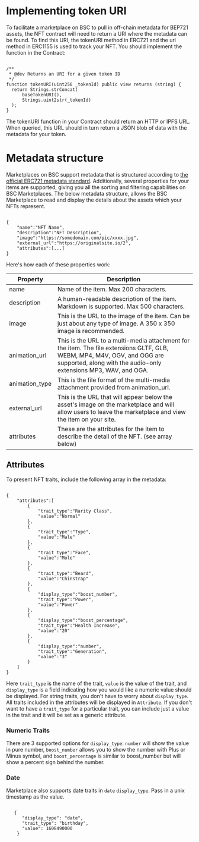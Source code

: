 # Implementing token URI

To facilitate a marketplace on BSC to pull in off-chain metadata for BEP721 assets, the NFT contract will need to return a URI where the metadata can be found. To find this URI, the tokenURI method in ERC721 and the uri method in ERC1155 is used to track your NFT. You should implement the function in the Contract:

```

/**
 * @dev Returns an URI for a given token ID
 */
function tokenURI(uint256 _tokenId) public view returns (string) {
  return Strings.strConcat(
      baseTokenURI(),
      Strings.uint2str(_tokenId)
  );
}

```

The tokenURI function in your Contract should return an HTTP or IPFS URL. When queried, this URL should in turn return a JSON blob of data with the metadata for your token.

# Metadata structure

Marketplaces on BSC support metadata that is structured according to [the official ERC721 metadata standard](https://github.com/ethereum/EIPs/blob/master/EIPS/eip-721.md). Additionally, several properties for your items are supported, giving you all the sorting and filtering capabilities on BSC Marketplaces.
The below metadata structure, allows the BSC Marketplace to read and display the details about the assets which your NFTs represent.

```

{
    "name":"NFT Name",
    "description":"NFT Description",
    "image":"https://somedomain.com/pic/xxxx.jpg",
    "external_url":"https://originalsite.io/2",
    "attributes":[...]
}

```

Here's how each of these properties work:

| Property         | Description                                                                                                                                                                                  |
|------------------|----------------------------------------------------------------------------------------------------------------------------------------------------------------------------------------------|
|     name         | Name of the item. Max 200 characters.                                                                                                                                                        |
| description      | A human-readable description of the item. Markdown is supported. Max 500 characters.                                                                                                         |
| image            | This is the URL to the image of the item. Can be just about any type of image. A 350 x 350 image is recommended.                                                                             |
| animation_url    | This is the URL to a multi-media attachment for the item. The file extensions GLTF, GLB, WEBM, MP4, M4V, OGV, and OGG are supported, along with the audio-only extensions MP3, WAV, and OGA. |
| animation_type   | This is the file format of the multi-media attachment provided from animation_url.                                                                                                           |
| external_url     | This is the URL that will appear below the asset's image on the marketplace and will allow users to leave the marketplace and view the item on your site.                                    |
| attributes       | These are the attributes for the item to describe the detail of the NFT. (see array below)                                                                                                   |

## Attributes
To present NFT traits, include the following array in the metadata: 

```

{
    "attributes":[
        {
            "trait_type":"Rarity Class",
            "value":"Normal"
        },
        {
            "trait_type":"Type",
            "value":"Male"
        },
        {
            "trait_type":"Face",
            "value":"Mole"
        },
        {
            "trait_type":"Beard",
            "value":"Chinstrap"
        },
        {
            "display_type":"boost_number",
            "trait_type":"Power",
            "value":"Power"
        },
        {
            "display_type":"boost_percentage",
            "trait_type":"Health Increase",
            "value":"20"
        },
        {
            "display_type":"number",
            "trait_type":"Generation",
            "value":"3"
        }
    ]
}

```

Here `trait_type` is the name of the trait, `value` is the value of the trait, and `display_type` is a field indicating how you would like a numeric value should be displayed. For string traits, you don't have to worry about `display_type`. 
All traits included in the attributes will be displayed in `Attribute`.
If you don't want to have a `trait_type` for a particular trait, you can include just a value in the trait and it will be set as a generic attribute.

### Numeric Traits
There are 3 supported options for `display_type`: `number` will show the value in pure number, `boost_number` allows you to show the number with Plus or Minus symbol, and `boost_percentage` is similar to boost_number but will show a percent sign behind the number.

### Date
Marketplace also supports date traits in `date` `display_type`. Pass in a unix timestamp as the value.

```

   {
      "display_type": "date", 
      "trait_type": "birthday", 
      "value": 1608490000
    }
    
```
